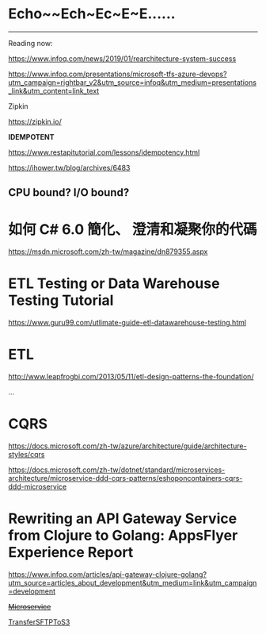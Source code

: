 # Echo~~Ech~Ec~E~E......

 

------

Reading now:

https://www.infoq.com/news/2019/01/rearchitecture-system-success

https://www.infoq.com/presentations/microsoft-tfs-azure-devops?utm_campaign=rightbar_v2&utm_source=infoq&utm_medium=presentations_link&utm_content=link_text

Zipkin

https://zipkin.io/



**IDEMPOTENT**

https://www.restapitutorial.com/lessons/idempotency.html

https://ihower.tw/blog/archives/6483



## CPU bound? I/O bound?






# **如何 C# 6.0 簡化、 澄清和凝聚你的代碼**

https://msdn.microsoft.com/zh-tw/magazine/dn879355.aspx



# ETL Testing or Data Warehouse Testing Tutorial

https://www.guru99.com/utlimate-guide-etl-datawarehouse-testing.html

# 

 

# ETL 

http://www.leapfrogbi.com/2013/05/11/etl-design-patterns-the-foundation/

...

# CQRS

https://docs.microsoft.com/zh-tw/azure/architecture/guide/architecture-styles/cqrs

https://docs.microsoft.com/zh-tw/dotnet/standard/microservices-architecture/microservice-ddd-cqrs-patterns/eshoponcontainers-cqrs-ddd-microservice

# Rewriting an API Gateway Service from Clojure to Golang: AppsFlyer Experience Report

https://www.infoq.com/articles/api-gateway-clojure-golang?utm_source=articles_about_development&utm_medium=link&utm_campaign=development



[~~Microservice~~](https://echo-p-chang.github.io/microservice)



[TransferSFTPToS3](https://echo-p-chang.github.io/TransferSFTPToS3)



